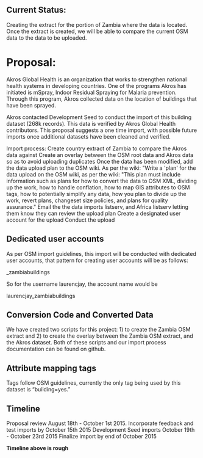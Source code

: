 <h2> Current Status:</h2>

Creating the extract for the portion of Zambia where the data is located. Once the extract is created, we will be able to compare the current OSM data to the data to be uploaded. 

<h1>Proposal: </h1>



Akros Global Health is an organization that works to strengthen national health systems in developing countries. One of the programs Akros has initiated is mSpray, Indoor Residual Spraying for Malaria prevention. Through this program, Akros collected data on the location of buildings that have been sprayed. 

Akros contacted Development Seed to conduct the import of this building dataset (268k records). This data is verified by Akros Global Health contributors. This proposal suggests a one time import, with possible future imports once additional datasets have been cleaned and verified. 

Import process: 
Create country extract of Zambia to compare the Akros data against
Create an overlay between the OSM root data and Akros data so as to avoid uploading duplicates
Once the data has been modified, add the data upload plan to the OSM wiki. As per the wiki: "Write a 'plan' for the data upload on the OSM wiki, as per the wiki: "This plan must include information such as plans for how to convert the data to OSM XML, dividing up the work, how to handle conflation, how to map GIS attributes to OSM tags, how to potentially simplify any data, how you plan to divide up the work, revert plans, changeset size policies, and plans for quality assurance."
Email the the data imports listserv, and Africa listserv letting them know they can review the upload plan
Create a designated user account for the upload
Conduct the upload

<h2>Dedicated user accounts </h2>

As per OSM import guidelines, this import will be conducted with dedicated user accounts, that pattern for creating user accounts will be as follows:

<username>_zambiabuildings

So for the username laurencjay, the account name would be 

laurencjay_zambiabuildings

<h2>Conversion Code and Converted Data</h2>

We have created two scripts for this project: 1) to create the Zambia OSM extract and 2) to create the overlay between the Zambia OSM extract, and the Akros dataset. Both of these scripts and our import process documentation can be found on github.

<h2>Attribute mapping tags</h2>

Tags follow OSM guidelines, currently the only tag being used by this dataset is “building=yes.”

<h2>Timeline</h2>

Proposal review August 18th - October 1st 2015.
Incorporate feedback and test imports by October 15th 2015
Development Seed imports October 19th - October 23rd 2015
Finalize import by end of October 2015

**Timeline above is rough**
